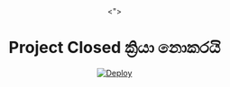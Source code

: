 <div align="center">
  <">
  <h1>Project Closed ක්‍රියා නොකරයි</h1>




[![Deploy](https://www.herokucdn.com/deploy/button.svg)](https://heroku.com/deploy?template=https://github.com/FakeSLHBot/Project-1)
     </div>
